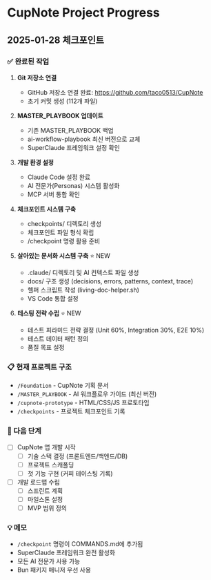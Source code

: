 # CupNote Project Progress

## 2025-01-28 체크포인트

### ✅ 완료된 작업
1. **Git 저장소 연결**
   - GitHub 저장소 연결 완료: https://github.com/taco0513/CupNote
   - 초기 커밋 생성 (112개 파일)

2. **MASTER_PLAYBOOK 업데이트**
   - 기존 MASTER_PLAYBOOK 백업
   - ai-workflow-playbook 최신 버전으로 교체
   - SuperClaude 프레임워크 설정 확인

3. **개발 환경 설정**
   - Claude Code 설정 완료
   - AI 전문가(Personas) 시스템 활성화
   - MCP 서버 통합 확인

4. **체크포인트 시스템 구축**
   - checkpoints/ 디렉토리 생성
   - 체크포인트 파일 형식 확립
   - /checkpoint 명령 활용 준비

5. **살아있는 문서화 시스템 구축** ⭐ NEW
   - .claude/ 디렉토리 및 AI 컨텍스트 파일 생성
   - docs/ 구조 생성 (decisions, errors, patterns, context, trace)
   - 헬퍼 스크립트 작성 (living-doc-helper.sh)
   - VS Code 통합 설정

6. **테스팅 전략 수립** ⭐ NEW
   - 테스트 피라미드 전략 결정 (Unit 60%, Integration 30%, E2E 10%)
   - 테스트 데이터 패턴 정의
   - 품질 목표 설정

### 📋 현재 프로젝트 구조
- `/Foundation` - CupNote 기획 문서
- `/MASTER_PLAYBOOK` - AI 워크플로우 가이드 (최신 버전)
- `/cupnote-prototype` - HTML/CSS/JS 프로토타입
- `/checkpoints` - 프로젝트 체크포인트 기록

### 🎯 다음 단계
- [ ] CupNote 앱 개발 시작
  - [ ] 기술 스택 결정 (프론트엔드/백엔드/DB)
  - [ ] 프로젝트 스캐폴딩
  - [ ] 첫 기능 구현 (커피 테이스팅 기록)
- [ ] 개발 로드맵 수립
  - [ ] 스프린트 계획
  - [ ] 마일스톤 설정
  - [ ] MVP 범위 정의

### 💡 메모
- `/checkpoint` 명령이 COMMANDS.md에 추가됨
- SuperClaude 프레임워크 완전 활성화
- 모든 AI 전문가 사용 가능
- Bun 패키지 매니저 우선 사용